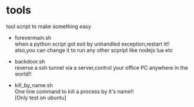 # tools
tool script to make something easy

* forevermain.sh     
    when a python script got exit by unhandled exception,restart it!!    
    also,you can change it to run any other scpript like nodejs lua etc
    
* backdoor.sh    
    reverse a ssh tunnel via a server,control your office PC anywhere in the world!!    
   
* kill_by_name.sh    
    One line command to kill a process by it's name!!   
    [Only test on ubuntu]
